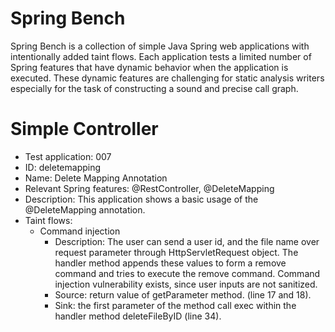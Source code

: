# Spring Bench

Spring Bench is a collection of simple Java Spring web applications with intentionally added taint flows. 
Each application tests a limited number of Spring features that have dynamic behavior when the application is executed. 
These dynamic features are challenging for static analysis writers especially for the task of constructing a sound and precise call graph.   


# Simple Controller

* Test application: 007
* ID: deletemapping
* Name: Delete Mapping Annotation
* Relevant Spring features: @RestController, @DeleteMapping
* Description: This application shows a basic usage of the @DeleteMapping annotation. 
* Taint flows: 
  * Command injection
    * Description: The user can send a user id, and the file name over request parameter through HttpServletRequest object. The handler method appends these values to form a remove command and tries to execute the remove command. 
    Command injection vulnerability exists, since user inputs are not sanitized.  
    * Source: return value of getParameter method. (line 17 and 18).
    * Sink: the first parameter of the method call exec within the handler method deleteFileByID (line 34).

